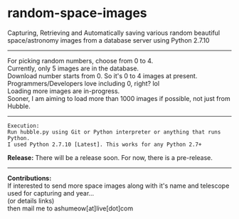 # random-space-images
Capturing, Retrieving and Automatically saving various random beautiful space/astronomy images from a database server using Python 2.7.10

***
For picking random numbers, choose from 0 to 4. <br>
Currently, only 5 images are in the database. <br>
Download number starts from 0. So it's 0 to 4 images at present. <br>
Programmers/Developers love including 0, right? lol <br>
Loading more images are in-progress. <br>
Sooner, I am aiming to load more than 1000 images if possible, not just from Hubble.
***
```
Execution:
Run hubble.py using Git or Python interpreter or anything that runs Python.
I used Python 2.7.10 [Latest]. This works for any Python 2.7+
```
<b>Release:</b>
There will be a release soon. For now, there is a pre-release.
***
<b>Contributions:</b><br>
If interested to send more space images along with it's name and telescope used for capturing and year... <br>
(or details links)
<br>
then mail me to ashumeow[at]live[dot]com
